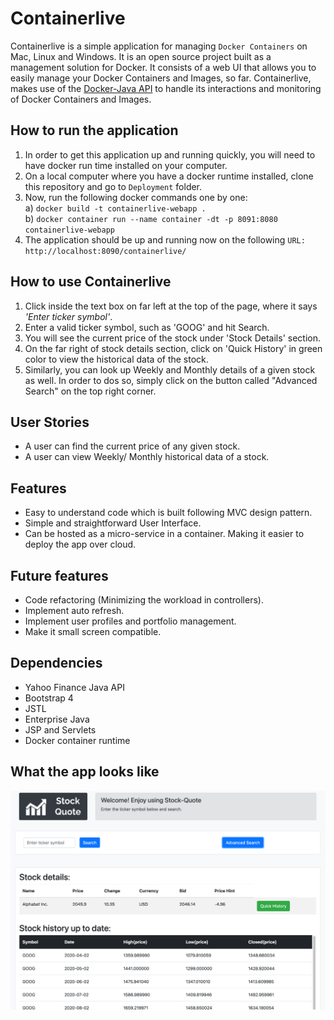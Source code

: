 # Containerlive

 Containerlive is a simple application for managing `Docker Containers` on Mac, Linux and Windows. It is an open source project built as a management solution for Docker. It consists of a web UI that allows you to easily manage your Docker Containers and Images, so far. Containerlive, makes use of the [Docker-Java API][DockerJava] to handle its interactions and monitoring of Docker Containers and Images.

 [DockerJava]: https://github.com/docker-java/docker-java

## How to run the application

1. In order to get this application up and running quickly, you will need to have docker run time installed on your computer. 
2. On a local computer where you have a docker runtime installed, clone this repository and go to `Deployment` folder. 
3. Now, run the following docker commands one by one:<br />
   a) `docker build -t containerlive-webapp .`<br />
   b) `docker container run --name container -dt -p 8091:8080 containerlive-webapp`<br />
4. The application should be up and running now on the following `URL: http://localhost:8090/containerlive/`


 ## How to use Containerlive

 1. Click inside the text box on far left at the top of the page, where it says <i>'Enter ticker symbol'</i>.
 2.  Enter a valid ticker symbol, such as 'GOOG' and hit Search. 
 3.  You will see the current price of the stock under 'Stock Details' section. 
 4.  On the far right of stock details section, click on 'Quick History' in green color to view the historical data of the stock. 
 5.  Similarly, you can look up Weekly and Monthly details of a given stock as well. In order to dos so, simply click on the button called "Advanced Search" on the top right corner. 

 ## User Stories

 - A user can find the current price of any given stock. 
 - A user can view Weekly/ Monthly historical data of a stock. 

 ## Features

 - Easy to understand code which is built following MVC design pattern. 
 - Simple and straightforward User Interface. 
 - Can be hosted as a micro-service in a container. Making it easier to deploy the app over cloud. 

 ## Future features

 - Code refactoring (Minimizing the workload in controllers).
 - Implement auto refresh.
 - Implement user profiles and portfolio management. 
 - Make it small screen compatible.

 ## Dependencies 

 - Yahoo Finance Java API
 - Bootstrap 4
 - JSTL 
 - Enterprise Java
 - JSP and Servlets
 - Docker container runtime

## What the app looks like

![screenshot](https://raw.githubusercontent.com/Damans227/Stockquote/main/Screenshots/homescreen.png)
